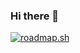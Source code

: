 ### Hi there 👋

[![roadmap.sh](https://roadmap.sh/card/tall/6648fdcfbc68b74d9bc39819?variant=dark&roadmaps=android%2Clinux)](https://roadmap.sh)

<!--
**manu06202579/manu06202579** is a ✨ _special_ ✨ repository because its `README.md` (this file) appears on your GitHub profile.

Here are some ideas to get you started:

- 🔭 I’m currently working on ...
- 🌱 I’m currently learning ...
- 👯 I’m looking to collaborate on ...
- 🤔 I’m looking for help with ...
- 💬 Ask me about ...
- 📫 How to reach me: ...
- 😄 Pronouns: ...
- ⚡ Fun fact: ...
-->
